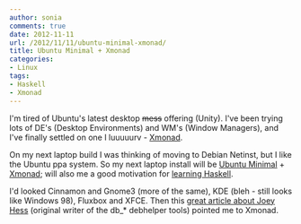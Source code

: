 ```yaml
---
author: sonia
comments: true
date: 2012-11-11
url: /2012/11/11/ubuntu-minimal-xmonad/
title: Ubuntu Minimal + Xmonad
categories:
- Linux
tags:
- Haskell
- Xmonad
---
```


I'm tired of Ubuntu's latest desktop <del>mess</del> offering (Unity). I've been trying lots of DE's (Desktop Environments) and WM's (Window Managers), and I've finally settled on one I luuuuurv - [Xmonad](http://xmonad.org/).

On my next laptop build I was thinking of moving to Debian Netinst, but I like the Ubuntu ppa system. So my next laptop install will be [Ubuntu Minimal](https://help.ubuntu.com/community/Installation/MinimalCD) + [Xmonad](http://xmonad.org/); will also me a good motivation for [learning Haskell](http://learnyouahaskell.com/).

I'd looked Cinnamon and Gnome3 (more of the same), KDE (bleh - still looks like Windows 98), Fluxbox and XFCE. Then this [great article about Joey Hess](http://joey.hess.usesthis.com/) (original writer of the db_* debhelper tools) pointed me to Xmonad.

